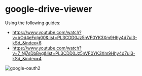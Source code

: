 # google-drive-viewer

Using the following guides:
- https://www.youtube.com/watch?v=bOd4eFqIg00&list=PL3CDD0Jz5nVF0YK3Xm9Hhy4d7ui3-kSd_&index=6
- https://www.youtube.com/watch?v=7_Nj7sDbBvg&list=PL3CDD0Jz5nVF0YK3Xm9Hhy4d7ui3-kSd_&index=4

![google-oauth2](https://github.com/sebastianbarry/google-drive-viewer/assets/61334340/4b33fe03-cf09-448e-b988-b3f4e1498102)
